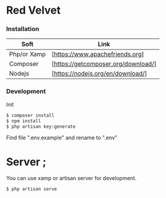 # Red Velvet





### Installation


| Soft | Link |
| ------ | ------ |
| Php/or Xamp | [https://www.apachefriends.org] |
| Composer | [https://getcomposer.org/download/] |
| Nodejs | [https://nodejs.org/en/download/] |



### Development

Init

```sh
$ composer install
$ npm install
$ php artisan key:generate
```
Find file ".env.example" and rename to ".env"

# Server ;

You can use xamp or artisan server for development.
```sh
$ php artisan serve
```
